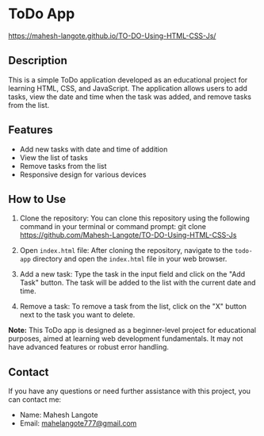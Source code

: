 # ToDo App
https://mahesh-langote.github.io/TO-DO-Using-HTML-CSS-Js/
## Description
This is a simple ToDo application developed as an educational project for learning HTML, CSS, and JavaScript. The application allows users to add tasks, view the date and time when the task was added, and remove tasks from the list.

## Features
- Add new tasks with date and time of addition
- View the list of tasks
- Remove tasks from the list
- Responsive design for various devices

## How to Use
1. Clone the repository: You can clone this repository using the following command in your terminal or command prompt:
git clone  https://github.com/Mahesh-Langote/TO-DO-Using-HTML-CSS-Js

2. Open `index.html` file: After cloning the repository, navigate to the `todo-app` directory and open the `index.html` file in your web browser.

3. Add a new task: Type the task in the input field and click on the "Add Task" button. The task will be added to the list with the current date and time.

4. Remove a task: To remove a task from the list, click on the "X" button next to the task you want to delete.

**Note:**
This ToDo app is designed as a beginner-level project for educational purposes, aimed at learning web development fundamentals. It may not have advanced features or robust error handling.

## Contact
If you have any questions or need further assistance with this project, you can contact me:
- Name: Mahesh Langote
- Email: mahelangote777@gmail.com
 
